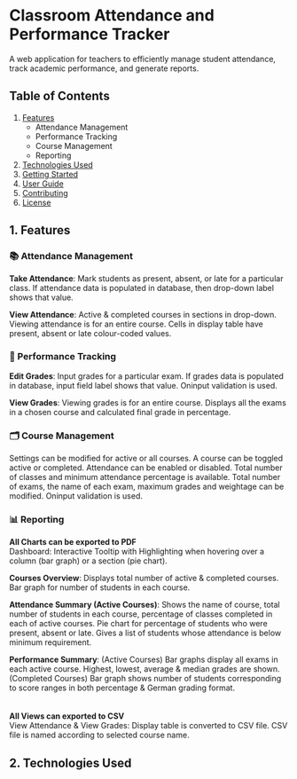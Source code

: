 # Classroom Attendance and Performance Tracker
A web application for teachers to efficiently manage student attendance, track academic performance, and generate reports. 

## Table of Contents
1. [Features](#1-features)
    - Attendance Management
    - Performance Tracking
    - Course Management
    - Reporting
2. [Technologies Used](#2-technologies-used)
3. [Getting Started](#getting-started)
4. [User Guide](#user-guide)
5. [Contributing](#contributing)
6. [License](#license)


## 1. Features
### 📚 Attendance Management
**Take Attendance**: Mark students as present, absent, or late for a particular class. If attendance data is populated in database, then drop-down label shows that value.  

**View Attendance**: Active & completed courses in sections in drop-down. Viewing attendance is for an entire course. Cells in display table have present, absent or late colour-coded values.  

### 📝 Performance Tracking
**Edit Grades**: Input grades for a particular exam. If grades data is populated in database, input field label shows that value. Oninput validation is used.  

**View Grades**: Viewing grades is for an entire course. Displays all the exams in a chosen course and calculated final grade in percentage.

### 🗂️ Course Management
Settings can be modified for active or all courses. A course can be toggled active or completed. Attendance can be enabled or disabled. Total number of classes and minimum attendance percentage is available.
Total number of exams, the name of each exam, maximum grades and weightage can be modified. Oninput validation is used.

### 📊 Reporting
**All Charts can be exported to PDF**  
Dashboard: Interactive Tooltip with Highlighting when hovering over a column (bar graph) or a section (pie chart).  

**Courses Overview**: Displays total number of active & completed courses. Bar graph for number of students in each course.   

**Attendance Summary (Active Courses)**: Shows the name of course, total number of students in each course, percentage of classes completed in each of active courses. Pie chart for percentage of students who were present, absent or late. Gives a list of students whose attendance is below minimum requirement.  

**Performance Summary**: (Active Courses) Bar graphs display all exams in each active course. Highest, lowest, average & median grades are shown.   
(Completed Courses) Bar graph shows number of students corresponding to score ranges in both percentage & German grading format.  
<br><br>
**All Views can exported to CSV**  
View Attendance & View Grades: Display table is converted to CSV file. CSV file is named according to selected course name.  

## 2. Technologies Used  







